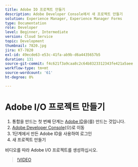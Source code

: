 ```yaml
---
title: Adobe IO 프로젝트 만들기
description: Adobe Developer Console에서 새 프로젝트 만들기
solution: Experience Manager, Experience Manager Forms
type: Documentation
role: Developer
level: Beginner, Intermediate
version: Cloud Service
topic: Development
thumbnail: 7820.jpg
jira: KT-7820
exl-id: 49ecde63-e53c-41fa-ab9b-d6a4435657b5
duration: 131
source-git-commit: f4c621f3a9caa8c2c64b8323312343fe421a5aee
workflow-type: tm+mt
source-wordcount: '61'
ht-degree: 0%

---
```


# Adobe I/O 프로젝트 만들기

1. 통합을 만드는 첫 번째 단계는 [Adobe ID](https://account.adobe.com/)을(를) 만드는 것입니다.
1. [Adobe Developer Console](https://console.adobe.io/home)(으)로 이동
1. 1단계에서 만든 Adobe ID을 사용하여 로그인
1. 새 프로젝트 만들기

비디오를 따라 Adobe I/O 프로젝트를 생성하십시오.

>[!VIDEO](https://video.tv.adobe.com/v/333220?quality=12&learn=on)
